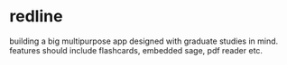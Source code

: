 # redline
building a big multipurpose app designed with graduate studies in mind. features should include flashcards, embedded sage, pdf reader etc.

